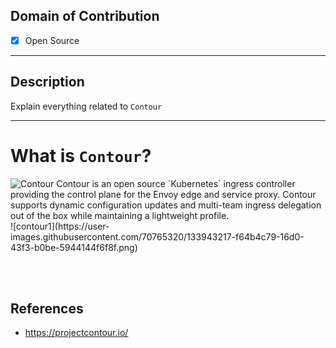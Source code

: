 ## Domain of Contribution
- [x] Open Source
<hr/>

## Description
Explain everything related to `Contour`
<hr/>

# What is `Contour`?
<img src="https://d33wubrfki0l68.cloudfront.net/b92d8706535e6f2b71f90645fe9ab7b418fb8ca8/ea52e/img/contour.svg" alt="Contour">
Contour is an open source `Kubernetes` ingress controller providing the control plane for the Envoy edge and service proxy. Contour supports dynamic configuration updates and multi-team ingress delegation out of the box while maintaining a lightweight profile.<br/>
![contour1](https://user-images.githubusercontent.com/70765320/133943217-f64b4c79-16d0-43f3-b0be-5944144f6f8f.png)

<br/><br/>
## References
* https://projectcontour.io/
